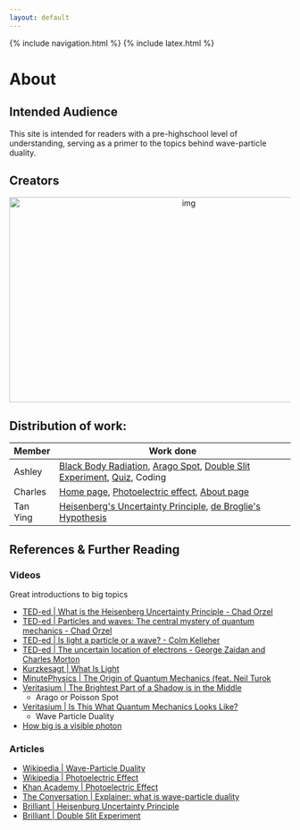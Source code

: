 ```yaml
---
layout: default
---
```


{% include navigation.html %}
{% include latex.html %}

# About

## Intended Audience

This site is intended for readers with a pre-highschool level of understanding, serving as a primer to the topics behind wave-particle duality.

## Creators

<p align="center"><img src="https://cdn.discordapp.com/attachments/871608801235697754/897447967785619516/unknown.png" alt="img"  width="627" height="367"/></p>


## Distribution of work:

| Member      | Work done   |
| ----------- | ----------- |
| Ashley      | <a href="blackbody">Black Body Radiation</a>, <a href="arago">Arago Spot</a>, <a href="doubleslit">Double Slit Experiment</a>, <a href="quiz">Quiz</a>, Coding  |
| Charles     | <a href=".">Home page</a>,  <a href="photoelectric">Photoelectric effect</a>,  <a href="about">About page</a>  |
| Tan Ying    | <a href="heisenberg">Heisenberg's Uncertainty Principle</a>, <a href="debroglie">de Broglie's Hypothesis</a>  |

## References & Further Reading

### Videos
Great introductions to big topics

* [TED-ed \| What is the Heisenberg Uncertainty Principle - Chad Orzel](https://www.youtube.com/watch?v=TQKELOE9eY4)
* [TED-ed \| Particles and waves: The central mystery of quantum mechanics - Chad Orzel](https://www.youtube.com/watch?v=Hk3fgjHNQ2Q)
* [TED-ed \| Is light a particle or a wave? - Colm Kelleher](https://www.youtube.com/watch?v=J1yIApZtLos)
* [TED-ed \| The uncertain location of electrons - George Zaidan and Charles Morton](https://www.youtube.com/watch?v=8ROHpZ0A70I)
* [Kurzkesagt \| What Is Light](https://www.youtube.com/watch?v=IXxZRZxafEQ)
* [MinutePhysics \| The Origin of Quantum Mechanics (feat. Neil Turok](https://www.youtube.com/watch?v=i1TVZIBj7UA)
* [Veritasium \| The Brightest Part of a Shadow is in the Middle](https://www.youtube.com/watch?v=y9c8oZ49pFc)
  *  Arago or Poisson Spot
* [Veritasium \| Is This What Quantum Mechanics Looks Like?](https://www.youtube.com/watch?v=WIyTZDHuarQ)
  * Wave Particle Duality
* [How big is a visible photon](https://www.youtube.com/watch?v=SDtAh9IwG-I)

### Articles
* [Wikipedia \| Wave-Particle Duality](https://en.wikipedia.org/wiki/Wave%E2%80%93particle_duality)
* [Wikipedia \| Photoelectric Effect](https://en.wikipedia.org/wiki/Wave%E2%80%93particle_duality)
* [Khan Academy \| Photoelectric Effect](https://www.khanacademy.org/science/physics/quantum-physics/photons/a/photoelectric-effect)
* [The Conversation \| Explainer: what is wave-particle duality](https://theconversation.com/explainer-what-is-wave-particle-duality-7414)
* [Brilliant \| Heisenburg Uncertainty Principle](https://brilliant.org/wiki/heisenberg-uncertainty-principle/)
* [Brilliant \| Double Slit Experiment](https://brilliant.org/wiki/double-slit-experiment/)
